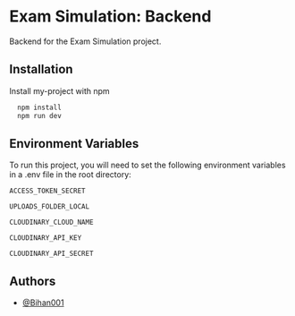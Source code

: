 # Exam Simulation: Backend

Backend for the Exam Simulation project.

## Installation

Install my-project with npm

```bash
  npm install
  npm run dev
```

## Environment Variables

To run this project, you will need to set the following environment variables in a .env file in the root directory:

`ACCESS_TOKEN_SECRET`

`UPLOADS_FOLDER_LOCAL`

`CLOUDINARY_CLOUD_NAME`

`CLOUDINARY_API_KEY`

`CLOUDINARY_API_SECRET`

## Authors

- [@Bihan001](https://www.github.com/Bihan001)
